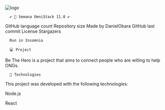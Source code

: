 ![logo](https://user-images.githubusercontent.com/54122778/106683145-baeaf600-65a2-11eb-9a59-97e0019094bb.jpg)



      ✔️ 🚀 Semana OmniStack 11.0 ✔️

GitHub language count Repository size Made by DanielObara GitHub last commit  License Stargazers

      Run in Insomnia

      💻 Project

Be The Hero is a project that aims to connect people who are willing to help ONGs.

          
      🚀 Technologies

This project was developed with the following technologies:

Node.js

React
